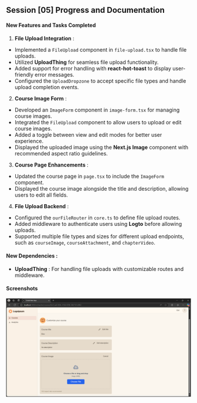 ## Session [05] Progress and Documentation

#### **New Features and Tasks Completed**

1. **File Upload Integration** :

- Implemented a `FileUpload` component in `file-upload.tsx` to handle file uploads.
- Utilized **UploadThing** for seamless file upload functionality.
- Added support for error handling with **react-hot-toast** to display user-friendly error messages.
- Configured the `UploadDropzone` to accept specific file types and handle upload completion events.

2. **Course Image Form** :

- Developed an `ImageForm` component in `image-form.tsx` for managing course images.
- Integrated the `FileUpload` component to allow users to upload or edit course images.
- Added a toggle between view and edit modes for better user experience.
- Displayed the uploaded image using the **Next.js Image** component with recommended aspect ratio guidelines.

3. **Course Page Enhancements** :

- Updated the course page in `page.tsx` to include the `ImageForm` component.
- Displayed the course image alongside the title and description, allowing users to edit all fields.

4. **File Upload Backend** :

- Configured the `ourFileRouter` in `core.ts` to define file upload routes.
- Added middleware to authenticate users using **Logto** before allowing uploads.
- Supported multiple file types and sizes for different upload endpoints, such as `courseImage`, `courseAttachment`, and `chapterVideo`.

#### **New Dependencies** :

- **UploadThing** : For handling file uploads with customizable routes and middleware.

#### Screenshots

![Screenshot](/public/documents/images/s05/1.png)

